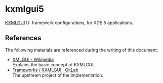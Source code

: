 # kxmlgui5

[KXMLGUI](https://invent.kde.org/frameworks/kxmlgui) UI framework configurations, for KDE 5 applications.

## References

The following materials are referenced during the writing of this document:

* [XMLGUI - Wikipedia](https://en.wikipedia.org/wiki/XMLGUI)  
  Explains the basic concept of KXMLGUI.
* [Frameworks / KXMLGUI · GitLab](https://invent.kde.org/frameworks/kxmlgui)  
  The upstream project of the implementation.
